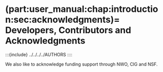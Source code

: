 (part:user_manual:chap:introduction:sec:acknowledgments)=
Developers, Contributors and Acknowledgments
===============

:::{include} ../../../../AUTHORS
::::

We also like to acknowledge funding support through NWO, CIG and NSF.